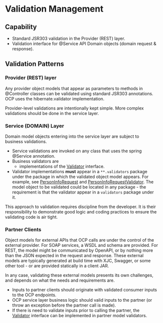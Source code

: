 # Validation Management

## Capability
- Standard JSR303 validation in the Provider (REST) layer.
- Validation interface for @Service API Domain objects (domain request & response).

## Validation Patterns

### Provider (REST) layer
Any provider object models that appear as parameters to methods in @Controller classes can be validated using standard JSR303 annotations. OCP uses the hibernate.validator implementation.

Provider-level validations are intentionally kept simple. More complex validations should be done in the service layer.

### Service (DOMAIN) Layer
Domain model objects entering into the service layer are subject to business validations.
- Service validations are invoked on any class that uses the spring @Service annotation.
- Business validators are
  - implementations of the [Validator](https://github.com/department-of-veterans-affairs/ocp-framework/blob/master/ocp-framework-libraries/src/main/java/gov/va/ocp/framework/validation/Validator.java) interface.
- Validator implementations **must** appear in a `**.validators` package under the package in which the validated object model appears. For example, see [PersonInfoRequest](https://github.com/department-of-veterans-affairs/ocp-reference-spring-boot/blob/master/ocp-reference-person/src/main/java/gov/va/ocp/reference/person/api/model/v1/PersonInfoRequest.java) and [PersonInfoRequestValidator](https://github.com/department-of-veterans-affairs/ocp-reference-spring-boot/blob/master/ocp-reference-person/src/main/java/gov/va/ocp/reference/person/api/model/v1/validators/PersonInfoRequestValidator.java). The model object to be validated could be located in any package - the requirement is that the validator appear in a `validators` package under it.

This approach to validation requires discipline from the developer. It is their responsibility to demonstrate good logic and coding practices to ensure the validating code is air tight.

### Partner Clients
Object models for external APIs that OCP calls are under the control of the external provider. For SOAP services, a WSDL and schema are provided. For REST, the model might be communicated by OpenAPI, or by nothing more than the JSON expected in the request and response. These external models are typically generated at build time with XJC, Swagger, or some other tool - or are provided statically in a client JAR.

In any case, validating these external models presents its own challenges, and depends on what the needs and requirements are.
- Inputs to partner clients should originate with validated consumer inputs to the OCP endpoints.
- OCP service layer business logic should valid inputs to the partner (or throw an exception before the partner call is made).
- If there is need to validate inputs prior to calling the partner, the [Validator](https://github.com/department-of-veterans-affairs/ocp-framework/blob/master/ocp-framework-libraries/src/main/java/gov/va/ocp/framework/validation/Validator.java) interface can be implemented in partner model validators.
